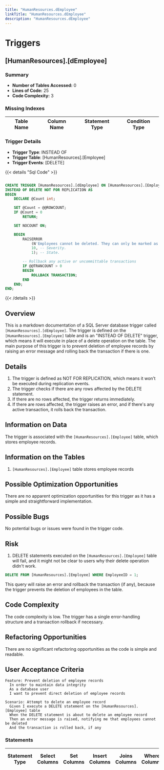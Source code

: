 ```yaml
---
title: "HumanResources.dEmployee"
linkTitle: "HumanResources.dEmployee"
description: "HumanResources.dEmployee"
---
```


# Triggers

## [HumanResources].[dEmployee]
### Summary


- **Number of Tables Accessed:** 0
- **Lines of Code:** 25
- **Code Complexity:** 3
### Missing Indexes

| Table Name | Column Name | Statement Type | Condition Type |
|---|---|---|---|


### Trigger Details

- **Trigger Type**: INSTEAD OF
- **Trigger Table**: [HumanResources].[Employee]
- **Trigger Events**: [DELETE]

{{< details "Sql Code" >}}
```sql

CREATE TRIGGER [HumanResources].[dEmployee] ON [HumanResources].[Employee] 
INSTEAD OF DELETE NOT FOR REPLICATION AS 
BEGIN
    DECLARE @Count int;

    SET @Count = @@ROWCOUNT;
    IF @Count = 0 
        RETURN;

    SET NOCOUNT ON;

    BEGIN
        RAISERROR
            (N'Employees cannot be deleted. They can only be marked as not current.', -- Message
            10, -- Severity.
            1); -- State.

        -- Rollback any active or uncommittable transactions
        IF @@TRANCOUNT > 0
        BEGIN
            ROLLBACK TRANSACTION;
        END
    END;
END;

```
{{< /details >}}
## Overview

This is a markdown documentation of a SQL Server database trigger called `[HumanResources].[dEmployee]`. The trigger is defined on the `[HumanResources].[Employee]` table and is an "INSTEAD OF DELETE" trigger, which means it will execute in place of a delete operation on the table. The main purpose of this trigger is to prevent deletion of employee records by raising an error message and rolling back the transaction if there is one.

## Details

1. The trigger is defined as NOT FOR REPLICATION, which means it won’t be executed during replication events.
2. The trigger checks if there are any rows affected by the DELETE statement.
3. If there are no rows affected, the trigger returns immediately.
4. If there are rows affected, the trigger raises an error, and if there's any active transaction, it rolls back the transaction.

## Information on Data

The trigger is associated with the `[HumanResources].[Employee]` table, which stores employee records.

## Information on the Tables

1. `[HumanResources].[Employee]` table stores employee records

## Possible Optimization Opportunities

There are no apparent optimization opportunities for this trigger as it has a simple and straightforward implementation.

## Possible Bugs

No potential bugs or issues were found in the trigger code.

## Risk

1. DELETE statements executed on the `[HumanResources].[Employee]` table will fail, and it might not be clear to users why their delete operation didn't work.

```sql
DELETE FROM [HumanResources].[Employee] WHERE EmployeeID = 1;
```

This query will raise an error and rollback the transaction (if any), because the trigger prevents the deletion of employees in the table.

## Code Complexity

The code complexity is low. The trigger has a single error-handling structure and a transaction rollback if necessary.

## Refactoring Opportunities

There are no significant refactoring opportunities as the code is simple and readable.

## User Acceptance Criteria

```
Feature: Prevent deletion of employee records
  In order to maintain data integrity
  As a database user
  I want to prevent direct deletion of employee records

Scenario: Attempt to delete an employee record
  Given I execute a DELETE statement on the [HumanResources].[Employee] table
  When the DELETE statement is about to delete an employee record
  Then an error message is raised, notifying me that employees cannot be deleted
  And the transaction is rolled back, if any
```
### Statements

| Statement Type | Select Columns | Set Columns | Insert Columns | Joins Columns | Where Columns | Order By Columns | Group By Columns | Having Columns | Table Name |
|---|---|---|---|---|---|---|---|---|---|

